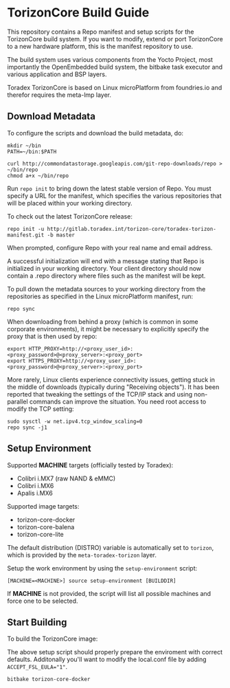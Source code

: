 # TorizonCore Build Guide


This repository contains a Repo manifest and setup scripts for the
TorizonCore build system. If you want to modify, extend or port TorizonCore
to a new hardware platform, this is the manifest repository to
use.

The build system uses various components from the Yocto
Project, most importantly the OpenEmbedded build system, the bitbake
task executor and various application and BSP layers.

Toradex TorizonCore is based on Linux microPlatform from foundries.io
and therefor requires the meta-lmp layer.

## Download Metadata

To configure the scripts and download the build metadata, do:

```
mkdir ~/bin
PATH=~/bin:$PATH

curl http://commondatastorage.googleapis.com/git-repo-downloads/repo > ~/bin/repo
chmod a+x ~/bin/repo
```

Run `repo init` to bring down the latest stable version of Repo. You must
specify a URL for the manifest, which specifies the various repositories that
will be placed within your working directory.

To check out the latest TorizonCore release:

```
repo init -u http://gitlab.toradex.int/torizon-core/toradex-torizon-manifest.git -b master
```

When prompted, configure Repo with your real name and email address.

A successful initialization will end with a message stating that Repo
is initialized in your working directory. Your client directory should
now contain a .repo directory where files such as the manifest will be
kept.

To pull down the metadata sources to your working directory from the
repositories as specified in the Linux microPlatform manifest, run:

```
repo sync
```

When downloading from behind a proxy (which is common in some
corporate environments), it might be necessary to explicitly specify
the proxy that is then used by repo:

```
export HTTP_PROXY=http://<proxy_user_id>:<proxy_password>@<proxy_server>:<proxy_port>
export HTTPS_PROXY=http://<proxy_user_id>:<proxy_password>@<proxy_server>:<proxy_port>
```

More rarely, Linux clients experience connectivity issues, getting
stuck in the middle of downloads (typically during "Receiving
objects"). It has been reported that tweaking the settings of the
TCP/IP stack and using non-parallel commands can improve the
situation. You need root access to modify the TCP setting:

```
sudo sysctl -w net.ipv4.tcp_window_scaling=0
repo sync -j1
```

## Setup Environment

Supported **MACHINE** targets (officially tested by Toradex):
* Colibri i.MX7 (raw NAND & eMMC)
* Colibri i.MX6
* Apalis i.MX6

Supported image targets:
* torizon-core-docker
* torizon-core-balena
* torizon-core-lite

The default distribution (DISTRO) variable is automatically set to `torizon`,
which is provided by the `meta-toradex-torizon` layer.

Setup the work environment by using the `setup-environment` script:

```
[MACHINE=<MACHINE>] source setup-environment [BUILDDIR]
```

If **MACHINE** is not provided, the script will list all possible machines and
force one to be selected.

## Start Building

To build the TorizonCore image:

The above setup script should properly prepare the enviroment with correct defaults. 
Additonally you'll want to modify the local.conf file by adding `ACCEPT_FSL_EULA="1"`.

```
bitbake torizon-core-docker
```

